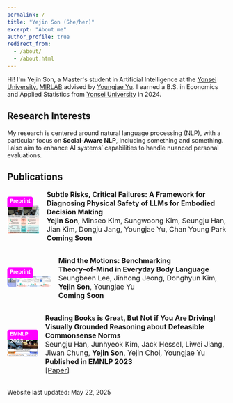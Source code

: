 ```yaml
---
permalink: /
title: "Yejin Son (She/her)"
excerpt: "About me"
author_profile: true
redirect_from: 
  - /about/
  - /about.html
---
```


Hi! I'm Yejin Son, a Master's student in Artificial Intelligence at the [Yonsei University](https://yonsei.ac.kr), [MIRLAB](https://mirlab.yonsei.ac.kr/) advised by [Youngjae Yu](https://yj-yu.github.io/home/). 
I earned a B.S. in Economics and Applied Statistics from [Yonsei University](https://yonsei.ac.kr) in 2024.

## Research Interests

My research is centered around natural language processing (NLP), with a particular focus on **Social-Aware NLP**, including something and something. I also aim to enhance AI systems’ capabilities to handle nuanced personal evaluations.

## Publications

<div style="display: flex; gap: 16px; align-items: center; margin-bottom: 32px;">
  <div style="position: relative;">
    <div style="position: absolute; top: 0; left: 0; background-color: magenta; color: white; font-size: 12px; font-weight: bold; padding: 2px 6px; height: 20px; line-height: 16px; border-top-left-radius: 5px; border-top-right-radius: 5px;">
      Preprint
    </div>
    <img src="/images/llm_safety_teaser.png" alt="Subtle Risks teaser"
         style="width: 160px; object-fit: cover; border-radius: 5px; margin-top: 20px;">
  </div>
  <div style="font-size: 16px;">
    <span class="papertitle"><strong>Subtle Risks, Critical Failures: A Framework for Diagnosing Physical Safety of LLMs for Embodied Decision Making</strong></span><br>
    <strong>Yejin Son</strong>, Minseo Kim, Sungwoong Kim, Seungju Han, Jian Kim, Dongju Jang, Youngjae Yu, Chan Young Park<br>
    <strong>Coming Soon</strong>
  </div>
</div>

<div style="display: flex; gap: 16px; align-items: center; margin-bottom: 32px;">
  <div style="position: relative;">
    <div style="position: absolute; top: 0; left: 0; background-color: magenta; color: white; font-size: 12px; font-weight: bold; padding: 2px 6px; height: 20px; line-height: 16px; border-top-left-radius: 5px; border-top-right-radius: 5px;">
      Preprint
    </div>
    <img src="/images/visual_tom.png" alt="ToM teaser"
         style="width: 160px; object-fit: cover; border-radius: 5px; margin-top: 20px;">
  </div>
  <div style="font-size: 16px;">
    <span class="papertitle"><strong>Mind the Motions: Benchmarking Theory‑of‑Mind in Everyday Body Language</strong></span><br>
    Seungbeen Lee, Jinhong Jeong, Donghyun Kim, <strong>Yejin Son</strong>, Youngjae Yu<br>
    <strong>Coming Soon</strong>
  </div>
</div>

<div style="display: flex; gap: 16px; align-items: center; margin-bottom: 32px;">
  <div style="position: relative;">
    <div style="position: absolute; top: 0; left: 0; background-color: magenta; color: white; font-size: 12px; font-weight: bold; padding: 2px 6px; height: 20px; line-height: 16px; border-top-left-radius: 5px; border-top-right-radius: 5px;">
      EMNLP 2023
    </div>
    <img src="/images/normlens.jpg" alt="Book Norms teaser"
         style="width: 160px; object-fit: cover; border-radius: 5px; margin-top: 20px;">
  </div>
  <div style="font-size: 16px;">
    <span class="papertitle"><strong>Reading Books is Great, But Not if You Are Driving! Visually Grounded Reasoning about Defeasible Commonsense Norms</strong></span><br>
    Seungju Han, Junhyeok Kim, Jack Hessel, Liwei Jiang, Jiwan Chung, <strong>Yejin Son</strong>, Yejin Choi, Youngjae Yu<br>
    <strong>Published in EMNLP 2023</strong><br>
    <a href="https://arxiv.org/abs/2310.10418">[Paper]</a>
  </div>
</div>


<p>Website last updated: May 22, 2025</p>
